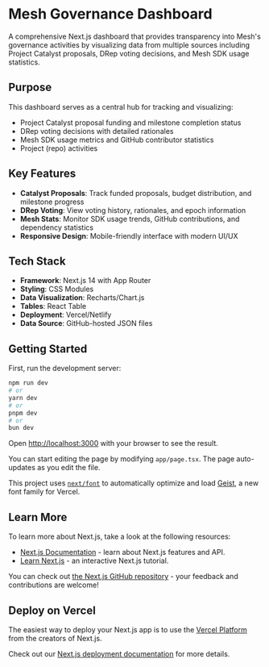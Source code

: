 # Mesh Governance Dashboard

A comprehensive Next.js dashboard that provides transparency into Mesh's governance activities by visualizing data from multiple sources including Project Catalyst proposals, DRep voting decisions, and Mesh SDK usage statistics.

## Purpose

This dashboard serves as a central hub for tracking and visualizing:

- Project Catalyst proposal funding and milestone completion status
- DRep voting decisions with detailed rationales
- Mesh SDK usage metrics and GitHub contributor statistics
- Project (repo) activities

## Key Features

- **Catalyst Proposals**: Track funded proposals, budget distribution, and milestone progress
- **DRep Voting**: View voting history, rationales, and epoch information
- **Mesh Stats**: Monitor SDK usage trends, GitHub contributions, and dependency statistics
- **Responsive Design**: Mobile-friendly interface with modern UI/UX

## Tech Stack

- **Framework**: Next.js 14 with App Router
- **Styling**: CSS Modules
- **Data Visualization**: Recharts/Chart.js
- **Tables**: React Table
- **Deployment**: Vercel/Netlify
- **Data Source**: GitHub-hosted JSON files

## Getting Started

First, run the development server:

```bash
npm run dev
# or
yarn dev
# or
pnpm dev
# or
bun dev
```

Open [http://localhost:3000](http://localhost:3000) with your browser to see the result.

You can start editing the page by modifying `app/page.tsx`. The page auto-updates as you edit the file.

This project uses [`next/font`](https://nextjs.org/docs/app/building-your-application/optimizing/fonts) to automatically optimize and load [Geist](https://vercel.com/font), a new font family for Vercel.

## Learn More

To learn more about Next.js, take a look at the following resources:

- [Next.js Documentation](https://nextjs.org/docs) - learn about Next.js features and API.
- [Learn Next.js](https://nextjs.org/learn) - an interactive Next.js tutorial.

You can check out [the Next.js GitHub repository](https://github.com/vercel/next.js) - your feedback and contributions are welcome!

## Deploy on Vercel

The easiest way to deploy your Next.js app is to use the [Vercel Platform](https://vercel.com/new?utm_medium=default-template&filter=next.js&utm_source=create-next-app&utm_campaign=create-next-app-readme) from the creators of Next.js.

Check out our [Next.js deployment documentation](https://nextjs.org/docs/app/building-your-application/deploying) for more details.
